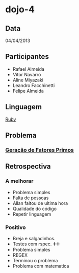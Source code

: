 dojo-4
======

Data
----

04/04/2013

Participantes
-------------

* Rafael Almeida
* Vitor Navarro
* Aline Miyazaki
* Leandro Facchinetti
* Felipe Almeida

Linguagem
---------

[Ruby](http://www.ruby-lang.org/)

Problema
--------

### [Geração de Fatores Primos](http://dojopuzzles.com/problemas/exibe/geracao-de-fatores-primos/)



Retrospectiva
-------------

### A melhorar

* Problema simples
* Falta de pessoas
* Allan faltou de ultima hora
* Qualidade do código
* Repetir linguagem


### Positivo

* Breja e salgadinhos.
* Testes com rspec. :heavy_plus_sign::heavy_plus_sign:
* Problema simples
* REGEX
* Terminou o problema
* Problema com matematica